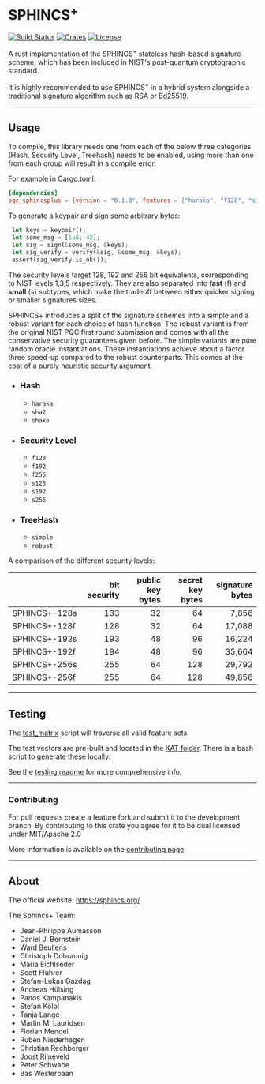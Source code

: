 # SPHINCS<sup>+</sup>
[![Build Status](https://github.com/Argyle-Software/sphincsplus/actions/workflows/ci.yml/badge.svg)](https://github.com/Argyle-Software/sphincsplus/actions)
[![Crates](https://img.shields.io/crates/v/pqc_sphincsplus)](https://crates.io/crates/pqc_sphincsplus)
[![License](https://img.shields.io/crates/l/pqc_sphincsplus)](https://github.com/Argyle-Software/sphincsplus/blob/master/LICENSE-MIT)


A rust implementation of the SPHINCS<sup>+</sup> stateless hash-based signature scheme, 
which has been included in NIST's post-quantum cryptographic standard.


It is highly recommended to use SPHINCS<sup>+</sup> in a hybrid system alongside a 
traditional signature algorithm such as RSA or Ed25519. 

---

## Usage

To compile, this library needs one from each of the below three categories (Hash, Security Level, Treehash) needs to be 
enabled, using more than one from each group will result in a compile error.

For example in Cargo.toml:

```toml
[dependencies]
pqc_sphincsplus = {version = "0.1.0", features = ["haraka", "f128", "simple"]}
```

To generate a keypair and sign some arbitrary bytes:

```rust
 let keys = keypair();
 let some_msg = [1u8; 42];
 let sig = sign(&some_msg, &keys);
 let sig_verify = verify(&sig, &some_msg, &keys);
 assert(sig_verify.is_ok());
```

The security levels target 128, 192 and 256 bit equivalents, corresponding to NIST
levels 1,3,5 respectively. They are also separated into **fast** (f) and **small** (s) 
subtypes, which make the tradeoff between either quicker signing or smaller signatures sizes.

SPHINCS+ introduces a split of the signature schemes into a simple and a robust 
variant for each choice of hash function. The robust variant is from the original
NIST PQC first round submission and comes with all the conservative security 
guarantees given before. The simple variants are pure random oracle instantiations. 
These instantiations achieve about a factor three speed-up compared to the robust 
counterparts. This comes at the cost of a purely heuristic security argument.

* ### Hash
  * `haraka`
  * `sha2`
  * `shake`

* ### Security Level
  * `f128`
  * `f192`
  * `f256`
  * `s128`
  * `s192`
  * `s256`
* ### TreeHash
  * `simple`
  * `robust`


A comparison of the different security levels:

|               	| bit security 	| public key bytes 	| secret key bytes 	| signature bytes 	|
|---------------	|-------------:	|---------:	|---------:	|----------:	|
| SPHINCS+-128s 	|          133 	|       32 	|       64 	|     7,856 	|
| SPHINCS+-128f 	|          128 	|       32 	|       64 	|    17,088 	|
| SPHINCS+-192s 	|          193 	|       48 	|       96 	|    16,224 	|
| SPHINCS+-192f 	|          194 	|       48 	|       96 	|    35,664 	|
| SPHINCS+-256s 	|          255 	|       64 	|      128 	|    29,792 	|
| SPHINCS+-256f 	|          255 	|       64 	|      128 	|    49,856 	|

---

## Testing

The [test_matrix](tests/test_matrix.sh) script will traverse all valid feature sets.

The test vectors are pre-built and located in the [KAT folder](./tests/KAT/). There is a bash script to generate these locally. 

See the [testing readme](./tests/readme.md) for more comprehensive info.

---

### Contributing 

For pull requests create a feature fork and submit it to the development branch. 
By contributing to this crate you agree for it to be dual licensed under MIT/Apache 2.0 

More information is available on the [contributing page](./contributing.md)

---

## About

The official website: https://sphincs.org/

The Sphincs+ Team: 

* Jean-Philippe Aumasson
* Daniel J. Bernstein 
* Ward Beullens
* Christoph Dobraunig
* Maria Eichlseder
* Scott Fluhrer
* Stefan-Lukas Gazdag
* Andreas Hülsing
* Panos Kampanakis
* Stefan Kölbl
* Tanja Lange
* Martin M. Lauridsen
* Florian Mendel
* Ruben Niederhagen
* Christian Rechberger
* Joost Rijneveld
* Peter Schwabe
* Bas Westerbaan
